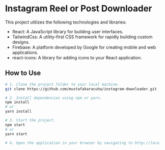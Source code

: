 # Instagram Reel or Post Downloader

This project utilizes the following technologies and libraries:

- React: A JavaScript library for building user interfaces.
- TailwindCss: A utility-first CSS framework for rapidly building custom designs.
- Firebase: A platform developed by Google for creating mobile and web applications.
- react-icons: A library for adding icons to your React application.

## How to Use

```bash
# 1. Clone the project folder to your local machine.
git clone https://github.com/mustafakaracuha/instagram-downloader.git

# 2. Install dependencies using npm or yarn.
npm install
# or
yarn install

# 3. Start the project.
npm start
# or
yarn start

# 4. Open the application in your browser by navigating to http://localhost:5173.